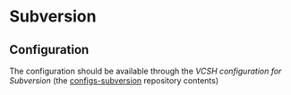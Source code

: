 # Subversion

## Configuration

The configuration should be available through the *VCSH configuration for Subversion* (the [configs-subversion](https://github.com/alem0lars/configs-subversion) repository contents)
